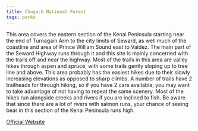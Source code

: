 ```yaml
---
title: Chugach National Forest
tags: parks
---
```

This area covers the eastern section of the Kenai Peninsula starting near the end of Turnagain Arm to the city limits of Seward, as well much of the coastline and area of Prince William Sound east to Valdez. The main part of the Seward Highway runs through it and this site is mainly concerned with the trails off and near the highway. Most of the trails in this area are valley hikes through aspen and spruce, with some trails gently sloping up to tree line and above. This area probably has the easiest hikes due to their slowly increasing elevations as opposed to sharp climbs. A number of trails have 2 trailheads for through hiking, so if you have 2 cars available, you may want to take advantage of not having to repeat the same scenery. Most of the hikes run alongside creeks and rivers if you are inclined to fish. Be aware that since there are a lot of rivers with salmon runs, your chance of seeing bear in this section of the Kenai Peninsula runs high.   

[Official Website](http://www.fs.fed.us/r10/chugach/)